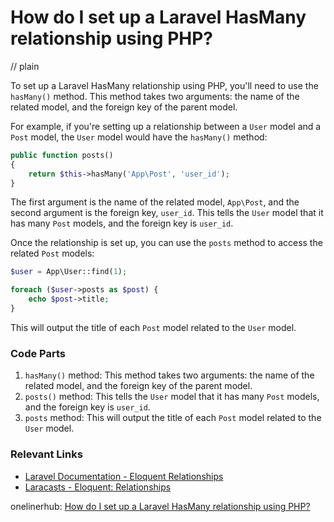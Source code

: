 # How do I set up a Laravel HasMany relationship using PHP?
// plain

To set up a Laravel HasMany relationship using PHP, you'll need to use the `hasMany()` method. This method takes two arguments: the name of the related model, and the foreign key of the parent model.

For example, if you're setting up a relationship between a `User` model and a `Post` model, the `User` model would have the `hasMany()` method:

```php
public function posts()
{
    return $this->hasMany('App\Post', 'user_id');
}
```

The first argument is the name of the related model, `App\Post`, and the second argument is the foreign key, `user_id`. This tells the `User` model that it has many `Post` models, and the foreign key is `user_id`.

Once the relationship is set up, you can use the `posts` method to access the related `Post` models:

```php
$user = App\User::find(1);

foreach ($user->posts as $post) {
    echo $post->title;
}
```

This will output the title of each `Post` model related to the `User` model.

### Code Parts

1. `hasMany()` method: This method takes two arguments: the name of the related model, and the foreign key of the parent model.
2. `posts()` method: This tells the `User` model that it has many `Post` models, and the foreign key is `user_id`.
3. `posts` method: This will output the title of each `Post` model related to the `User` model.

### Relevant Links

- [Laravel Documentation - Eloquent Relationships](https://laravel.com/docs/7.x/eloquent-relationships)
- [Laracasts - Eloquent: Relationships](https://laracasts.com/series/laravel-from-scratch-2018/episodes/19)

onelinerhub: [How do I set up a Laravel HasMany relationship using PHP?](https://onelinerhub.com/php-laravel/how-do-i-set-up-a-laravel-hasmany-relationship-using-php)